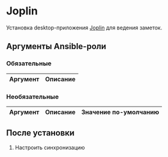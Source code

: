 # Joplin

Установка desktop-приложения [Joplin](https://joplinapp.org/) для ведения заметок.

## Аргументы Ansible-роли

### Обязательные

| Аргумент | Описание |
| --- | --- |  

### Необязательные

| Аргумент | Описание | Значение по-умолчанию |
| --- | --- | --- |

## После установки

1. Настроить синхронизацию
